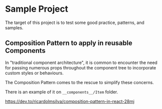 # Sample Project

The target of this project is to test some good practice, patterns, and samples.

## Composition Pattern to apply in reusable Components

In "traditional component architecture", it is common to encounter the need for passing numerous props throughout the component tree to incorporate custom styles or behaviours.

The Composition Pattern comes to the rescue to simplify these concerns.

There is an example of it on ``__components__/Item`` folder.

https://dev.to/ricardolmsilva/composition-pattern-in-react-28mj